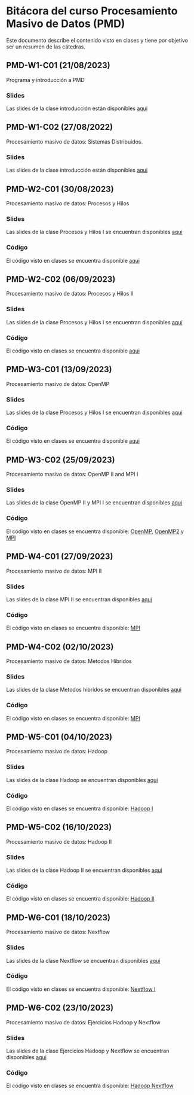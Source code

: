 # Bitácora del curso Procesamiento Masivo de Datos (PMD)

Este documento describe el contenido visto en clases y tiene por objetivo ser un resumen de las cátedras.

## PMD-W1-C01 (21/08/2023)

Programa y introducción a PMD

### Slides

Las slides de la clase introducción están disponibles [aqui](https://github.com/adigenova/uohpmd/blob/main/catedra/PMD-W1-C01/PMD-W1-C01-Int.pdf)

## PMD-W1-C02 (27/08/2022)

Procesamiento masivo de datos: Sistemas Distribuidos.

### Slides

Las slides de la clase introducción están disponibles [aqui](https://github.com/adigenova/uohpmd/blob/main/catedra/PMD-W1-C02/PMD-W1-C02-basic_concepts.pdf)

## PMD-W2-C01 (30/08/2023)

Procesamiento masivo de datos: Procesos y Hilos

### Slides

Las slides de la clase Procesos y Hilos I se encuentran disponibles [aqui](https://github.com/adigenova/uohpmd/blob/main/catedra/PMD-W2-C01/PMD-W2-C01-threadsI.pdf)

### Código

El código visto en clases se encuentra disponible [aqui](https://github.com/adigenova/uohpmd/blob/main/code/Threads_C.ipynb)

## PMD-W2-C02 (06/09/2023)

Procesamiento masivo de datos: Procesos y Hilos II

### Slides

Las slides de la clase Procesos y Hilos I se encuentran disponibles [aqui](https://github.com/adigenova/uohpmd/blob/main/catedra/PMD-W2-C02/PMD-W2-C02-threadsII.pdf)

### Código

El código visto en clases se encuentra disponible [aqui](https://github.com/adigenova/uohpmd/blob/main/code/Pthreads_CV.ipynb)

## PMD-W3-C01 (13/09/2023)

Procesamiento masivo de datos: OpenMP 

### Slides

Las slides de la clase Procesos y Hilos I se encuentran disponibles [aqui](https://github.com/adigenova/uohpmd/blob/main/catedra/PMD-W3-C01/PMD-W3-C01-OpenMP.pdf)

### Código

El código visto en clases se encuentra disponible [aqui](https://github.com/adigenova/uohpmd/blob/main/code/OpenMP.ipynb)

## PMD-W3-C02 (25/09/2023)

Procesamiento masivo de datos: OpenMP II and MPI I

### Slides

Las slides de la clase OpenMP II y  MPI I se encuentran disponibles [aqui](https://github.com/adigenova/uohpmd/blob/main/catedra/PMD-W3-C02/PMD-W4-C02-OpenMP-MPI.pdf)

### Código

El código visto en clases se encuentra disponible: [OpenMP](https://github.com/adigenova/uohpmd/blob/main/code/OpenMP.ipynb), [OpenMP2](https://github.com/adigenova/uohpmd/blob/main/code/OMP2.ipynb) y [MPI](https://github.com/adigenova/uohpmd/blob/main/code/MPI_I.ipynb)

## PMD-W4-C01 (27/09/2023)

Procesamiento masivo de datos: MPI II

### Slides

Las slides de la clase  MPI II se encuentran disponibles [aqui](https://github.com/adigenova/uohpmd/blob/main/catedra/PMD-W4-C01/PMD-W4-C01-MPI-II.pdf)

### Código

El código visto en clases se encuentra disponible: [MPI](https://github.com/adigenova/uohpmd/blob/main/code/MPI_II.ipynb)

## PMD-W4-C02 (02/10/2023)

Procesamiento masivo de datos: Metodos Hibridos

### Slides

Las slides de la clase  Metodos hibridos se encuentran disponibles [aqui](https://github.com/adigenova/uohpmd/blob/main/catedra/PMD-W4-C02/PMD-W5-C02-Hibrid.pdf)

### Código

El código visto en clases se encuentra disponible: [MPI](https://github.com/adigenova/uohpmd/blob/main/code/MPI_OPenMP.ipynb)


## PMD-W5-C01 (04/10/2023)

Procesamiento masivo de datos: Hadoop

### Slides

Las slides de la clase  Hadoop se encuentran disponibles [aqui](https://github.com/adigenova/uohpmd/blob/main/catedra/PMD-W5-C01/PMD-W6-C01-Haadoop.pdf)

### Código

El código visto en clases se encuentra disponible: [Hadoop I](https://github.com/adigenova/uohpmd/blob/main/code/HadoopI.ipynb)

## PMD-W5-C02 (16/10/2023)

Procesamiento masivo de datos: Hadoop II

### Slides

Las slides de la clase  Hadoop II se encuentran disponibles [aqui](https://github.com/adigenova/uohpmd/blob/main/catedra/PMD-W5-C02/PMD-W6-C02-HaadoopII.pdf)

### Código

El código visto en clases se encuentra disponible: [Hadoop II](https://github.com/adigenova/uohpmd/blob/main/code/HadoopII.ipynb)

## PMD-W6-C01 (18/10/2023)

Procesamiento masivo de datos: Nextflow

### Slides

Las slides de la clase  Nextflow se encuentran disponibles [aqui](https://github.com/adigenova/uohpmd/blob/main/catedra/PMD-W6-C01/PMD_nextflow_17102022.pdf)

### Código

El código visto en clases se encuentra disponible: [Nextflow I](https://github.com/adigenova/uohpmd/blob/main/code/NextflowI.ipynb)

## PMD-W6-C02 (23/10/2023)

Procesamiento masivo de datos: Ejercicios Hadoop y Nextflow

### Slides

Las slides de la clase Ejercicios Hadoop y Nextflow se encuentran disponibles [aqui](https://github.com/adigenova/uohpmd/blob/main/catedra/PMD-W6-C02/PMD_hadoop_nextflow.pdf)

### Código

El código visto en clases se encuentra disponible: [Hadoop Nextflow](https://github.com/adigenova/uohpmd/blob/main/code/Haddop_nextflow.ipynb)




